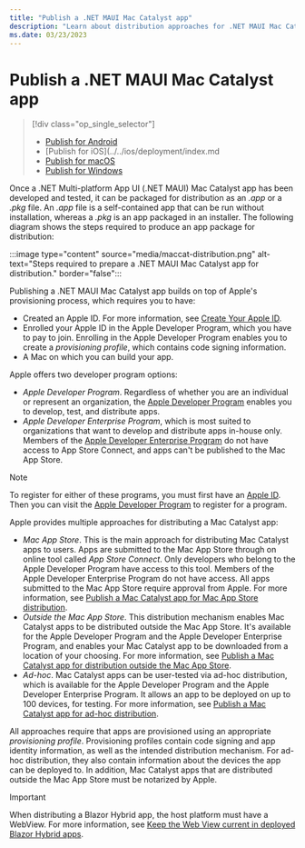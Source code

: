 ```yaml
---
title: "Publish a .NET MAUI Mac Catalyst app"
description: "Learn about distribution approaches for .NET MAUI Mac Catalyst apps."
ms.date: 03/23/2023
---
```


# Publish a .NET MAUI Mac Catalyst app

> [!div class="op_single_selector"]
>
> - [Publish for Android](../../android/deployment/overview.md)
> - [Publish for iOS](../../ios/deployment/index.md
> - [Publish for macOS](index.md)
> - [Publish for Windows](../../windows/deployment/overview.md)

Once a .NET Multi-platform App UI (.NET MAUI) Mac Catalyst app has been developed and tested, it can be packaged for distribution as an *.app* or a *.pkg* file. An *.app* file is a self-contained app that can be run without installation, whereas a *.pkg* is an app packaged in an installer. The following diagram shows the steps required to produce an app package for distribution:

:::image type="content" source="media/maccat-distribution.png" alt-text="Steps required to prepare a .NET MAUI Mac Catalyst app for distribution." border="false":::

Publishing a .NET MAUI Mac Catalyst app builds on top of Apple's provisioning process, which requires you to have:

- Created an Apple ID. For more information, see [Create Your Apple ID](https://appleid.apple.com/account).
- Enrolled your Apple ID in the Apple Developer Program, which you have to pay to join. Enrolling in the Apple Developer Program enables you to create a *provisioning profile*, which contains code signing information.
- A Mac on which you can build your app.

Apple offers two developer program options:

- *Apple Developer Program*. Regardless of whether you are an individual or represent an organization, the [Apple Developer Program](https://developer.apple.com/programs/) enables you to develop, test, and distribute apps.
- *Apple Developer Enterprise Program*, which is most suited to organizations that want to develop and distribute apps in-house only. Members of the [Apple Developer Enterprise Program](https://developer.apple.com/programs/enterprise/) do not have access to App Store Connect, and apps can't be published to the Mac App Store.

> [!NOTE]
> To register for either of these programs, you must first have an [Apple ID](https://appleid.apple.com/). Then you can visit the [Apple Developer Program](https://developer.apple.com/programs/enroll/) to register for a program.

Apple provides multiple approaches for distributing a Mac Catalyst app:

- *Mac App Store*. This is the main approach for distributing Mac Catalyst apps to users. Apps are submitted to the Mac App Store through on online tool called *App Store Connect*. Only developers who belong to the Apple Developer Program have access to this tool. Members of the Apple Developer Enterprise Program do not have access. All apps submitted to the Mac App Store require approval from Apple. For more information, see [Publish a Mac Catalyst app for Mac App Store distribution](publish-app-store.md).
- *Outside the Mac App Store*. This distribution mechanism enables Mac Catalyst apps to be distributed outside the Mac App Store. It's available for the Apple Developer Program and the Apple Developer Enterprise Program, and enables your Mac Catalyst app to be downloaded from a location of your choosing. For more information, see [Publish a Mac Catalyst app for distribution outside the Mac App Store](publish-outside-app-store.md).
- *Ad-hoc*. Mac Catalyst apps can be user-tested via ad-hoc distribution, which is available for the Apple Developer Program and the Apple Developer Enterprise Program. It allows an app to be deployed on up to 100 devices, for testing. For more information, see [Publish a Mac Catalyst app for ad-hoc distribution](publish-ad-hoc.md).

All approaches require that apps are provisioned using an appropriate *provisioning profile*. Provisioning profiles contain code signing and app identity information, as well as the intended distribution mechanism. For ad-hoc distribution, they also contain information about the devices the app can be deployed to. In addition, Mac Catalyst apps that are distributed outside the Mac App Store must be notarized by Apple.

> [!IMPORTANT]
> When distributing a Blazor Hybrid app, the host platform must have a WebView. For more information, see [Keep the Web View current in deployed Blazor Hybrid apps](/aspnet/core/blazor/hybrid/security/security-considerations#keep-the-web-view-current-in-deployed-apps).

